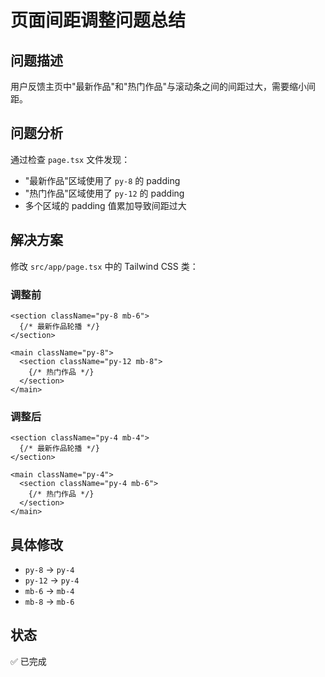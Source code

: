 # 页面间距调整问题总结

## 问题描述
用户反馈主页中"最新作品"和"热门作品"与滚动条之间的间距过大，需要缩小间距。

## 问题分析
通过检查 `page.tsx` 文件发现：
- "最新作品"区域使用了 `py-8` 的 padding
- "热门作品"区域使用了 `py-12` 的 padding
- 多个区域的 padding 值累加导致间距过大

## 解决方案
修改 `src/app/page.tsx` 中的 Tailwind CSS 类：

### 调整前
```tsx
<section className="py-8 mb-6">
  {/* 最新作品轮播 */}
</section>

<main className="py-8">
  <section className="py-12 mb-8">
    {/* 热门作品 */}
  </section>
</main>
```

### 调整后
```tsx
<section className="py-4 mb-4">
  {/* 最新作品轮播 */}
</section>

<main className="py-4">
  <section className="py-4 mb-6">
    {/* 热门作品 */}
  </section>
</main>
```

## 具体修改
- `py-8` → `py-4`
- `py-12` → `py-4`
- `mb-6` → `mb-4`
- `mb-8` → `mb-6`

## 状态
✅ 已完成